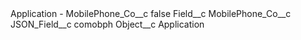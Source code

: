 <?xml version="1.0" encoding="UTF-8"?>
<CustomMetadata xmlns="http://soap.sforce.com/2006/04/metadata" xmlns:xsi="http://www.w3.org/2001/XMLSchema-instance" xmlns:xsd="http://www.w3.org/2001/XMLSchema">
    <label>Application - MobilePhone_Co__c</label>
    <protected>false</protected>
    <values>
        <field>Field__c</field>
        <value xsi:type="xsd:string">MobilePhone_Co__c</value>
    </values>
    <values>
        <field>JSON_Field__c</field>
        <value xsi:type="xsd:string">comobph</value>
    </values>
    <values>
        <field>Object__c</field>
        <value xsi:type="xsd:string">Application</value>
    </values>
</CustomMetadata>
